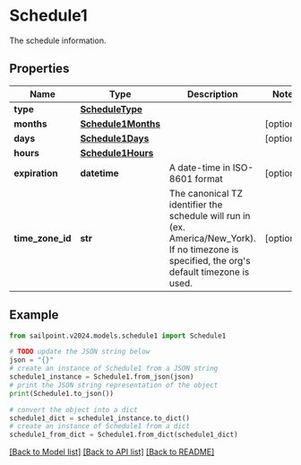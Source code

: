 # Schedule1

The schedule information.

## Properties

Name | Type | Description | Notes
------------ | ------------- | ------------- | -------------
**type** | [**ScheduleType**](ScheduleType.md) |  | 
**months** | [**Schedule1Months**](Schedule1Months.md) |  | [optional] 
**days** | [**Schedule1Days**](Schedule1Days.md) |  | [optional] 
**hours** | [**Schedule1Hours**](Schedule1Hours.md) |  | 
**expiration** | **datetime** | A date-time in ISO-8601 format | [optional] 
**time_zone_id** | **str** | The canonical TZ identifier the schedule will run in (ex. America/New_York).  If no timezone is specified, the org&#39;s default timezone is used. | [optional] 

## Example

```python
from sailpoint.v2024.models.schedule1 import Schedule1

# TODO update the JSON string below
json = "{}"
# create an instance of Schedule1 from a JSON string
schedule1_instance = Schedule1.from_json(json)
# print the JSON string representation of the object
print(Schedule1.to_json())

# convert the object into a dict
schedule1_dict = schedule1_instance.to_dict()
# create an instance of Schedule1 from a dict
schedule1_from_dict = Schedule1.from_dict(schedule1_dict)
```
[[Back to Model list]](../README.md#documentation-for-models) [[Back to API list]](../README.md#documentation-for-api-endpoints) [[Back to README]](../README.md)


